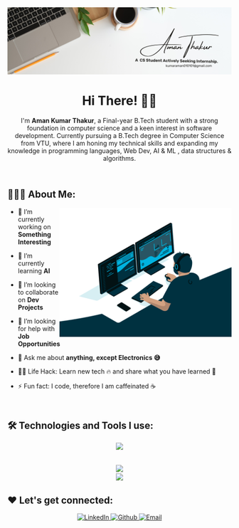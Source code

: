 <div align="center">
  <img src ="https://github.com/itsaman080/itsaman080/blob/main/White%20Minimalist%20Profile%20LinkedIn%20Banner.png" /></a>
</div>

<h1 align="center">
  Hi There!
  <span role="img" aria-labelledby="wave">
    👋🏻
  </span>
</h1>

<p align="center">
I'm <strong>Aman Kumar Thakur</strong>, a Final-year B.Tech student with a strong foundation in computer science and a keen interest in software development. Currently pursuing a B.Tech degree in Computer Science from VTU, where I am honing my technical skills and expanding my knowledge in programming languages, Web Dev, AI & ML , data structures & algorithms.
</p>

<br/>

## 👨🏻‍💻 About Me:

<img src="./coding.gif" height="290px" align="right" />

- 🔭 I’m currently working on **Something Interesting**

- 🌱 I’m currently learning **AI**

- 👯 I’m looking to collaborate on **Dev Projects**

- 🤝 I’m looking for help with **Job Opportunities**

- 💬 Ask me about **anything, except Electronics 😅**

- 👨‍💻 Life Hack: Learn new tech :fire: and share what you have learned :tada:

- ⚡ Fun fact: I code, therefore I am caffeinated ☕

<br>

## 🛠️ Technologies and Tools I use:

<p align="center">
  <a href="https://skillicons.dev">
    <img src="https://skillicons.dev/icons?i=html,css,react,ai,tailwind,bootstrap,vite,mongodb,mysql,sqlite,expressjs,nodejs,flask,django,redux,c,cpp,java,cloudflare,discord,python,js,ts,git,github,figma,opencv,sklearn,tensorflow,pytorch,notion,wordpress,vscode,atom,docker,firebase,postman,vercel,anaconda,pycharm,&perline=10" />
  </a>
</p>

<br>
<div align="center">
  <img height="180em" src="http://github-profile-summary-cards.vercel.app/api/cards/profile-details?username=itsaman080&theme=aura_dark" />  
</div>

<div align="center">
<img height="180em" src="https://github-readme-stats.vercel.app/api/top-langs/?username=itsaman080&layout=compact" />
</div>

## ❤️ Let's get connected:

<p align="center">
  <a href="https://linkedin.com/in/aman-kumar-thakur" target="_blank">
    <img alt="LinkedIn" src="https://img.shields.io/badge/linkedin-%230077B5.svg?&style=for-the-badge&logo=linkedin&logoColor=white" height="30px"/>
  </a>
  <a href="https://github.com/itsaman080" target="_blank">
    <img alt="Github" src="https://img.shields.io/badge/GitHub-100000?style=for-the-badge&logo=github&logoColor=white" height="30px"/>
  </a>
<!--   <a href="https://leetcode.com/itsaman080/" target="_blank">
    <img alt="Leetcode" src="https://raw.githubusercontent.com/rahuldkjain/github-profile-readme-generator/master/src/images/icons/Social/leet-code.svg" height="30px"/>
  </a> -->
  <a href="mailto:kumaraman010101@gmail.com" target="_blank">
    <img alt="Email" src="https://img.shields.io/badge/Gmail-D14836?style=for-the-badge&logo=gmail&logoColor=white" height="30px"/>
  </a>
</p>

<br>
